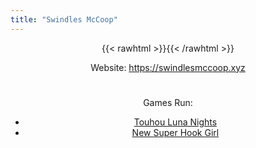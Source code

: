 ```yaml
---
title: "Swindles McCoop"
---
```


{{< rawhtml >}}<style>p, li {text-align: center ;}</style>{{< /rawhtml >}}

Website: https://swindlesmccoop.xyz
#
Games Run:
- [Touhou Luna Nights](/game/tln)
- [New Super Hook Girl](/game/nshg)
